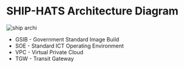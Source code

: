 # SHIP-HATS Architecture Diagram

![ship archi](https://user-images.githubusercontent.com/85614716/125901488-75f57cf5-3cb5-4a73-af85-857c756a2b07.png)

- GSIB - Government Standard Image Build 
- SOE - Standard ICT Operating Environment 
- VPC - Virtual Private Cloud 
- TGW - Transit Gateway 
